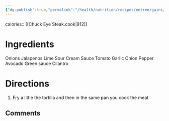```yaml
---
{"dg-publish":true,"permalink":"/health/nutrition/recipes/entree/gains/protein-tacos/","tags":["cookmate"],"created":"","updated":""}
---
```



calories:: [[Chuck Eye Steak.cook|912]]

# Ingredients

Onions
Jalapenos
Lime
Sour Cream
Sauce
	Tomato
	Garlic
	Onion
	Pepper
Avocado
Green sauce
Cilantro


# Directions

1) Fry a little the tortilla and then in the same pan you cook the meat

## Comments

